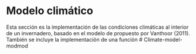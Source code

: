 # Modelo climático

Esta sección es la implementación de las condiciones climáticas al interior de un invernadero, basado en el modelo de propuesto por Vanthoor (2011). También se incluye la implementación de una función # Climate-model-modmod
